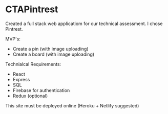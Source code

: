 # CTAPintrest

Created a full stack web applicatiom for our technical assessment. I chose Pintrest.


MVP's:
- Create a pin (with image uploading)
- Create a board (with image uploading)


Technialcal Requirements: 
- React
- Express
- SQL 
- Firebase for authentication  
- Redux (optional)

This site must be deployed online (Heroku + Netlify suggested)





